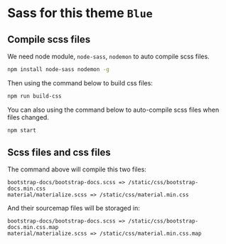 # Sass for this theme `Blue`

## Compile scss files

We need node module, `node-sass`, `nodemon` to auto compile scss files.

``` sh
npm install node-sass nodemon -g
```

Then using the command below to build css files:

``` sh
npm run build-css
```

You can also using the command below to auto-compile scss files when files changed.

``` sh
npm start
```

## Scss files and css files

The command above will compile this two files:

```
bootstrap-docs/bootstrap-docs.scss => /static/css/bootstrap-docs.min.css
material/materialize.scss => /static/css/material.min.css
```

And their sourcemap files will be storaged in:

```
bootstrap-docs/bootstrap-docs.scss => /static/css/bootstrap-docs.min.css.map
material/materialize.scss => /static/css/material.min.css.map
```
